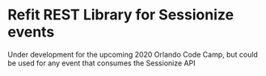 # Refit REST Library for Sessionize events
Under development for the upcoming 2020 Orlando Code Camp, but could be used for any event that consumes the Sessionize API
